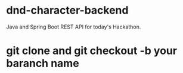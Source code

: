 # dnd-character-backend
Java and Spring Boot REST API for today's Hackathon.

<h1>git clone and git checkout -b your baranch name </h1>
